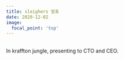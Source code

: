 ```yaml
---
title: sleighers 발표
date: 2020-12-02
image:
  focal_point: 'top'
---
```


<br>
In kraffton jungle, presenting to CTO and CEO.

<!--more-->

